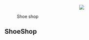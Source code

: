 
<figure class="image">
    <p align="center">
      <img src="assets/shooe_tilt_1.png">
    </p>
  <figcaption>Shoe shop</figcaption>
</figure>


## ShoeShop